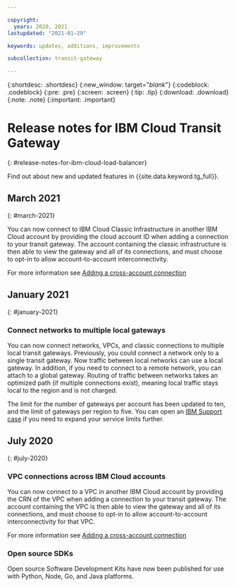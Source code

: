 ```yaml
---

copyright:
  years: 2020, 2021
lastupdated: "2021-01-29"

keywords: updates, additions, improvements

subcollection: transit-gateway

---
```


{:shortdesc: .shortdesc}
{:new_window: target="_blank_"}
{:codeblock: .codeblock}
{:pre: .pre}
{:screen: .screen}
{:tip: .tip}
{:download: .download}
{:note: .note}
{:important: .important}

# Release notes for IBM Cloud Transit Gateway
{: #release-notes-for-ibm-cloud-load-balancer}

Find out about new and updated features in {{site.data.keyword.tg_full}}.

## March 2021
{: #march-2021}

You can now connect to IBM Cloud Classic Infrastructure in another IBM Cloud account by providing the cloud account ID when adding a connection to your transit gateway. The account containing the classic infrastructure is then able to view the gateway and all of its connections, and must choose to opt-in to allow account-to-account interconnectivity.

For more information see [Adding a cross-account connection](/docs/transit-gateway?topic=transit-gateway-edit-gateway#adding-cross-account-connections)


## January 2021
{: #january-2021}

### Connect networks to multiple local gateways
You can now connect networks, VPCs, and classic connections to multiple local transit gateways. Previously, you could connect a network only to a single transit gateway. Now traffic between local networks can use a local gateway. In addition, if you need to connect to a remote network, you can attach to a global gateway. Routing of traffic between networks takes an optimized path (if multiple connections exist), meaning local traffic stays local to the region and is not charged.

The limit for the number of gateways per account has been updated to ten, and the limit of gateways per region to five. You can open an [IBM Support case](/docs/get-support?topic=get-support-using-avatar#using-avatar) if you need to expand your service limits further.

## July 2020
{: #july-2020}

### VPC connections across IBM Cloud accounts
You can now connect to a VPC in another IBM Cloud account by providing the CRN of the VPC when adding a connection to your transit gateway. The account containing the VPC is then able to view the gateway and all of its connections, and must choose to opt-in to allow account-to-account interconnectivity for that VPC.

For more information see [Adding a cross-account connection](/docs/transit-gateway?topic=transit-gateway-edit-gateway#adding-cross-account-connections)

### Open source SDKs
Open source Software Development Kits have now been published for use with Python, Node, Go, and Java platforms.
